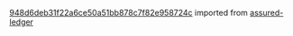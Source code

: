 [948d6deb31f22a6ce50a51bb878c7f82e958724c](https://github.com/insolar/assured-ledger/commit/948d6deb31f22a6ce50a51bb878c7f82e958724c) imported from [assured-ledger](https://github.com/insolar/assured-ledger)
